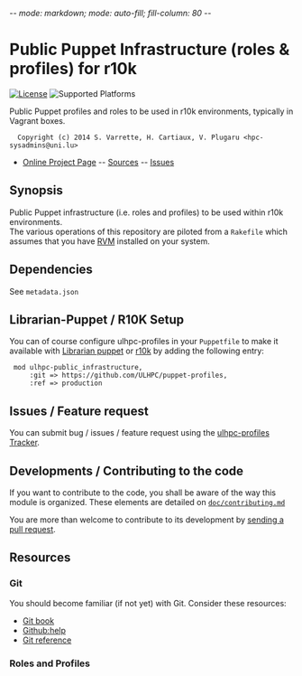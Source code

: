 -*- mode: markdown; mode: auto-fill; fill-column: 80 -*-

# Public Puppet Infrastructure (roles & profiles) for r10k

[![License](http://img.shields.io/:license-apache2.0-blue.svg)](LICENSE)
![Supported Platforms](http://img.shields.io/badge/platform-debian-lightgrey.svg)

Public Puppet profiles and roles to be used in r10k environments, typically in
Vagrant boxes.

      Copyright (c) 2014 S. Varrette, H. Cartiaux, V. Plugaru <hpc-sysadmins@uni.lu>
      

* [Online Project Page](https://github.com/ULHPC/puppet-profiles)  -- [Sources](https://github.com/ULHPC/puppet-profiles) -- [Issues](https://github.com/ULHPC/puppet-profiles/issues)

## Synopsis

Public Puppet infrastructure (i.e. roles and profiles) to be used within r10k
environments.  
The various operations of this repository are piloted from a `Rakefile` which
assumes that you have [RVM](https://rvm.io/) installed on your system.

## Dependencies

See `metadata.json`



## Librarian-Puppet / R10K Setup

You can of course configure ulhpc-profiles in your `Puppetfile` to make it 
available with [Librarian puppet](http://librarian-puppet.com/) or
[r10k](https://github.com/adrienthebo/r10k) by adding the following entry:

     mod ulhpc-public_infrastructure, 
         :git => https://github.com/ULHPC/puppet-profiles,
         :ref => production 

## Issues / Feature request

You can submit bug / issues / feature request using the 
[ulhpc-profiles Tracker](https://github.com/ULHPC/puppet-profiles/issues). 


## Developments / Contributing to the code 

If you want to contribute to the code, you shall be aware of the way this module
is organized.
These elements are detailed on [`doc/contributing.md`](doc/contributing.md)

You are more than welcome to contribute to its development by 
[sending a pull request](https://help.github.com/articles/using-pull-requests). 

## Resources

### Git 

You should become familiar (if not yet) with Git. Consider these resources: 

* [Git book](http://book.git-scm.com/index.html)
* [Github:help](http://help.github.com/mac-set-up-git/)
* [Git reference](http://gitref.org/)

### Roles and Profiles
